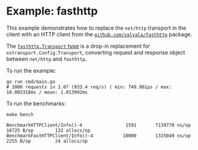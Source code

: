 # Example: fasthttp

This example demonstrates how to replace the `net/http` transport in the client with an
HTTP client from the [`github.com/valyala/fasthttp`](https://godoc.org/github.com/valyala/fasthttp) package.

The [`fasthttp.Transport` type](./fasthttp.go) is a drop-in replacement for `estransport.Config.Transport`, converting
request and response object between `net/http` and `fasthttp`.

To run the example:

    go run cmd/main.go
    # 1000 requests in 1.07 (933.4 req/s) | min: 749.961µs / max: 10.003318ms / mean: 1.013992ms

To run the benchmarks:

    make bench

    BenchmarkHTTPClient/Info()-4         	    1591	   7139770 ns/op	   16725 B/op	     132 allocs/op
    BenchmarkFastHTTPClient/Info()-4     	   10000	   1315049 ns/op	    2255 B/op	      24 allocs/op
